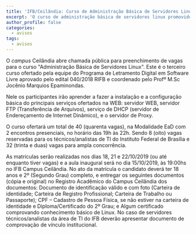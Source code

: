 ```yaml
---
title: 'IFB/Ceilândia: Curso de Administração Básica de Servidores Linux'
excerpt: 'O curso de administração básica de servidores linux promovido pelo campus Ceilândia terá início no dia 25 de outubro.'
author_profile: false
categories:
  - avisos
tags:
  - avisos
---
```



O *campus* Ceilândia abre chamada pública para preenchimento de vagas para o curso "Administração Básica de Servidores Linux". Este é o terceiro curso ofertado pela equipe do Programa de Letramento Digital em Software Livre aprovado pelo edital 040/2018 RIFB e coordenado pelo Profº M.Sc Jocênio Marquios Epaminondas.

Nele os participantes irão aprender a fazer a instalação e a configuração básica do principais serviços ofertados na WEB: servidor WEB, servidor FTP (Transferência de Arquivos), serviço de DHCP (servidor de Endereçamento de Internet Dinâmico), e o servidor de Proxy.

O curso ofertará um total de 40 (quarenta vagas), na Modalidade EaD com 2 encontros presenciais, no horário das 19h às 22h. Sendo 8 (oito) vagas reservadas para os técnicos/analistas de TI do Instituto Federal de Brasília e 32 (trinta e duas) vagas para ampla concorrência.

As matrículas serão realizadas nos dias 18, 21 e 22/10/2019 (ou até enquanto tiver vagas) e a aula inaugural será no dia 15/10/2019, às 19:00hs no IFB Campus Ceilândia. No ato da matrícula o candidato deverá ter 18 anos e 2º (Segundo Grau) completo, e entregar os seguintes documentos (cópia e original) no Registro Acadêmico do Campus Ceilândia dos documentos: Documento de identificação válido e com foto (Carteira de identidade; Carteira de Registro Profissional; Carteira de Trabalho ou Passaporte); CPF – Cadastro de Pessoa Física, se não estiver na carteira de identidade e Diploma/Certificado do 2º Grau; e Algum certificado comprovando conhecimento básico de Linux. No caso de servidores técnicos/analistas da área de TI do IFB deverão apresentar documento de comprovação de vínculo institucional.